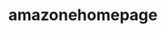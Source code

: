 # amazonehomepage
<!DOCTYPE html>
<html lang="en">
<head>
    <meta charset="UTF-8">
    <meta http-equiv="X-UA-Compatible" content="IE=edge">
    <meta name="viewport" content="width=device-width, initial-scale=1.0">
    <title>Document</title>
    <style>
        section{
            display: grid;
            grid-template-columns: 3fr 3fr 3fr 3fr;
            margin-top: -300px;
        }
        section > div {
            height: 400px;
            background-color: white;
            margin: 20px;
            margin: 10px;
            box-shadow: 2px 2px 2px grey;
            padding: 10px;
            
        }
        .card {
            width: 380px;
            padding: 5px;
            margin: 5px;
            margin-top: -30px;

        }
        .card-header {
            font-family: Arial, Helvetica, sans-serif;
            font-size: 20px;
        
        }
        .row {
            display: grid;
            grid-template-columns: 6fr 6fr;
            margin-top: -15px;
        }
        .card-image {
            width: 100%;
        }
    </style>
</head>
<body>
    <header>
        <img src="./images/amazonebanner.jpg" width="100%">
    </header>
    <section>
        <div>
            <div class="card">
                <div class="card-header">
                   <h2>Top picks for your home</h2>
                </div>
                <div class="row">
                    <div>
                       <img src="./images/refrigerator.jpg" class="card-img">
                       <p>Clothing</p>
                    </div>
                    <div>
                        <img src="./images/microwaves.jpg" class="card-img"> 
                        <p>Footwear</p>
                    </div>
                </div>
                <div class="row">
                    <div>
                       <img src="./images/washing machine.jpg" class="card-img">
                       <p>Watches</p>
                    </div>
                    <div>
                        <img src="./images/ac.jpg" class="card-img">
                        <p>Bags & Luggage</p>
                    </div>
                </div>
                <div class="card-footer">
                    <p>See all offers</p>
                </div>
            </div>
        </div>
        <div>
            <div class="card">
                <div class="card-header">
                   <h2>Up to 60% off | Styles for Men</h2>
                </div>
                <div class="row">
                    <div>
                       <img src="./images/officechair.jpg" class="card-img">
                       <p>Clothing</p>
                    </div>
                    <div>
                        <img src="./images/sofa.jpg" class="card-img">
                        <p>Footwear</p>
                    </div>
                </div>
                <div class="row">
                    <div>
                       <img src="./images/sofa.jpg" class="card-img">
                       <p>Watches</p>
                    </div>
                    <div>
                        <img src="./images/beanbag.jpg" class="card-img">
                        <p>Bags & Luggage</p>
                    </div>
                </div>
                <div class="card-footer">
                    <p>See all offers</p>
                </div>
            </div>
        </div>
        <div>
            <div class="card">
                <div class="card-header">
                   <h2>Top picks for your home</h2>
                </div>
                <div class="row">
                    <div>
                       <img src="./images/ac.jpg" class="card-img">
                       <p>Clothing</p>
                    </div>
                    <div>
                        <img src="./images/microwaves.jpg" class="card-img">
                        <p>Footwear</p>
                    </div>
                </div>
                <div class="row">
                    <div>
                       <img src="./images/washing machine.jpg" class="card-img">
                       <p>Watches</p>
                    </div>
                    <div>
                        <img src="./images/refrigerator.jpg" class="card-img">
                        <p>Bags & Luggage</p>
                    </div>
                </div>
                <div class="card-footer">
                    <p>See all offers</p>
                </div>
            </div>
        </div>
        <div>
            <div class="card">
                <div class="sign-card-header">
                    <h2>Sign in for your best experience</h2>
                    <button>Sign in securely</button>
                </div>
            </div>
        </div>
    </section>
</body>
</html>
